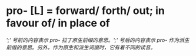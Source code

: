# pro- [L] = forward/ forth/ out; in favour of/ in place of

*';' 号前的内容表示 pro- 拉丁原生前缀的意思。';' 号后的内容表示 pro- 作为派生前缀的意思。另外，作为原生和派生词缀时，它有着不同的读音。*